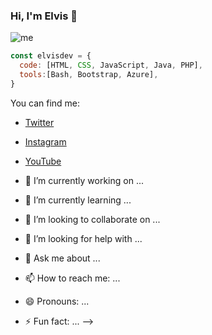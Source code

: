 ### Hi, I'm Elvis 👋

![me](https://user-images.githubusercontent.com/57382598/107990904-7a787880-6fa3-11eb-81f3-0dc8fbe91aa4.jpg)

```javascript
const elvisdev = {
  code: [HTML, CSS, JavaScript, Java, PHP],
  tools:[Bash, Bootstrap, Azure],
}
```


You can find me: 
- [Twitter](https://twitter.com/elvis7huerta)
- [Instagram](https://www.instagram.com/elvisdevs)
- [YouTube](https://www.youtube.com/channel/UCpyvp9Vz9unUpX0G9vTvw9A)




- 🔭 I’m currently working on ...
- 🌱 I’m currently learning ...
- 👯 I’m looking to collaborate on ...
- 🤔 I’m looking for help with ...
- 💬 Ask me about ...
- 📫 How to reach me: ...
- 😄 Pronouns: ...
- ⚡ Fun fact: ...
-->
